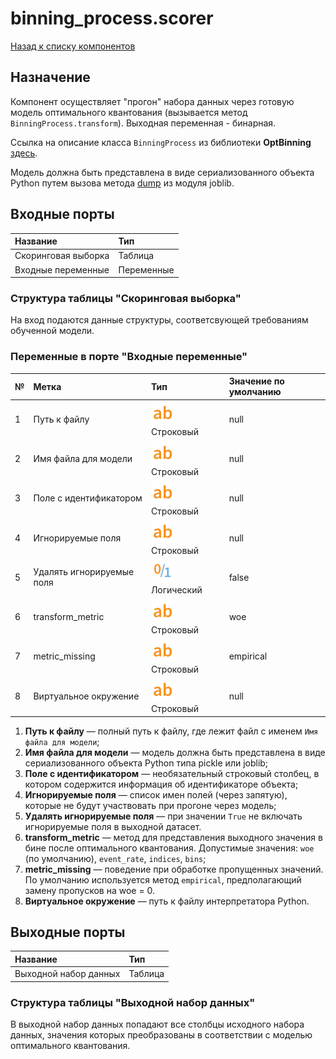 # binning_process.scorer

[Назад к списку компонентов](../README.md)

## Назначение

Компонент осуществляет "прогон" набора данных через готовую модель оптимального квантования (вызывается метод `BinningProcess.transform`). Выходная переменная - бинарная.

Ссылка на описание класса `BinningProcess` из библиотеки **OptBinning** [здесь](https://gnpalencia.org/optbinning/binning_process.html).

Модель должна быть представлена в виде сериализованного объекта Python путем вызова метода [dump](https://joblib.readthedocs.io/en/latest/generated/joblib.dump.html) из модуля joblib.

## Входные порты

| Название                | Тип        |
|:------------------------|:-----------|
| Скоринговая выборка     | Таблица    |
| Входные переменные      | Переменные |

### Структура таблицы "Скоринговая выборка"

На вход подаются данные структуры, соответсвующей требованиям обученной модели.

### Переменные в порте "Входные переменные"

| №  | Метка                     | Тип                                  | Значение по умолчанию  |
|:---|:--------------------------|:-------------------------------------|:-----------------------|
| 1  | Путь к файлу              | ![](./img/string.svg) Строковый      | null                   |
| 2  | Имя файла для модели      | ![](./img/string.svg) Строковый      | null                   |
| 3  | Поле с идентификатором    | ![](./img/string.svg) Строковый      | null                   |
| 4  | Игнорируемые поля         | ![](./img/string.svg) Строковый      | null                   |
| 5  | Удалять игнорируемые поля | ![](./img/logical.svg) Логический    | false                  |
| 6  | transform_metric          | ![](./img/string.svg) Строковый      | woe                    |
| 7  | metric_missing            | ![](./img/string.svg) Строковый      | empirical              |
| 8  | Виртуальное окружение     | ![](./img/string.svg) Строковый      |null                    |

1. **Путь к файлу** — полный путь к файлу, где лежит файл с именем `Имя файла для модели`;
2. **Имя файла для модели** — модель должна быть представлена в виде сериализованного объекта Python типа pickle или joblib;
3. **Поле с идентификатором** — необязательный строковый столбец, в котором содержится информация об идентификаторе объекта;
4. **Игнорируемые поля** — список имен полей (через запятую), которые не будут участвовать при прогоне через модель;
5. **Удалять игнорируемые поля** — при значении `True` не включать игнорируемые поля в выходной датасет.
6. **transform_metric** — метод для представления выходного значения в бине после оптимального квантования. Допустимые значения: `woe` (по умолчанию), `event_rate`, `indices`, `bins`;
7. **metric_missing** — поведение при обработке пропущенных значений. По умолчанию используется метод  `empirical`, предполагающий замену пропусков на woe = 0.
8. **Виртуальное окружение** — путь к файлу интерпретатора Python.

## Выходные порты

| Название              | Тип        |
|:----------------------|:-----------|
| Выходной набор данных | Таблица    |

### Структура таблицы "Выходной набор данных"

В выходной набор данных попадают все столбцы исходного набора данных, значения которых преобразованы в соответствии с моделью оптимального квантования.